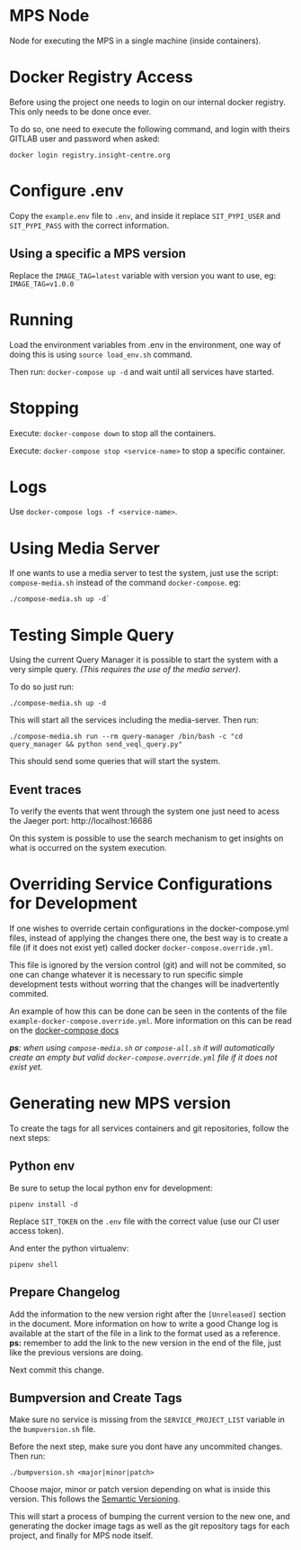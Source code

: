 # MPS Node
Node for executing the MPS in a single machine (inside containers).

# Docker Registry Access
Before using the project one needs to login on our internal docker registry.
This only needs to be done once ever.

To do so, one need to execute the following command, and login with theirs GITLAB user and password when asked:
```shell
docker login registry.insight-centre.org
```

# Configure .env
Copy the `example.env` file to `.env`, and inside it replace `SIT_PYPI_USER` and `SIT_PYPI_PASS` with the correct information.

## Using a specific a MPS version
Replace the `IMAGE_TAG=latest` variable with version you want to use, eg: `IMAGE_TAG=v1.0.0`


# Running
Load the environment variables from .env in the environment, one way of doing this is using `source load_env.sh` command.

Then run: `docker-compose up -d` and wait until all services have started.

# Stopping

Execute: `docker-compose down` to stop all the containers.

Execute: `docker-compose stop <service-name>` to stop a specific container.

# Logs

Use `docker-compose logs -f <service-name>`.

# Using Media Server
If one wants to use a media server to test the system, just use the script: `compose-media.sh` instead of the command `docker-compose`. eg:

```shell
./compose-media.sh up -d`
```

# Testing Simple Query
Using the current Query Manager it is possible to start the system with a very simple query.
*(This requires the use of the media server)*.

To do so just run:

```shell
./compose-media.sh up -d
```
This will start all the services including the media-server. Then run:

```shell
./compose-media.sh run --rm query-manager /bin/bash -c "cd query_manager && python send_veql_query.py"
```
This should send some queries that will start the system.

## Event traces
To verify the events that went through the system one just need to acess the Jaeger port: http://localhost:16686

On this system is possible to use the search mechanism to get insights on what is occurred on the system execution.


# Overriding Service Configurations for Development
If one wishes to override certain configurations in the docker-compose.yml files, instead of applying the changes there one, the best way is to create a file (if it does not exist yet) called docker `docker-compose.override.yml`.

This file is ignored by the version control (git) and will not be commited, so one can change whatever it is necessary to run specific simple development tests without worring that the changes will be inadvertently commited.

An example of how this can be done can be seen in the contents of the file `example-docker-compose.override.yml`.
More information on this can be read on the [docker-compose docs](https://docs.docker.com/compose/extends/#understanding-multiple-compose-files)

***ps**: when using `compose-media.sh` or `compose-all.sh` it will automatically create an empty but valid `docker-compose.override.yml` file if it does not exist yet.*



# Generating new MPS version

To create the tags for all services containers and git repositories, follow the next steps:

## Python env
Be sure to setup the local python env for development:
```
pipenv install -d
```
Replace `SIT_TOKEN` on the `.env` file with the correct value (use our CI user access token).


And enter the python virtualenv:
```
pipenv shell
```


## Prepare Changelog

Add the information to the new version right after the `[Unreleased]` section in the document.
More information on how to write a good Change log is available at the start of the file in a link to the format used as a reference.
**ps:** remember to add the link to the new version in the end of the file, just like the previous versions are doing.

Next commit this change.

## Bumpversion and Create Tags
Make sure no service is missing from the `SERVICE_PROJECT_LIST` variable in the `bumpversion.sh` file.

Before the next step, make sure you dont have any uncommited changes. Then run:
```
./bumpversion.sh <major|minor|patch>
```
Choose major, minor or patch version depending on what is inside this version. This follows the [Semantic Versioning](https://semver.org/spec/v2.0.0.html).

This will start a process of bumping the current version to the new one, and generating the docker image tags as well as the git repository tags for each project, and finally for MPS node itself.